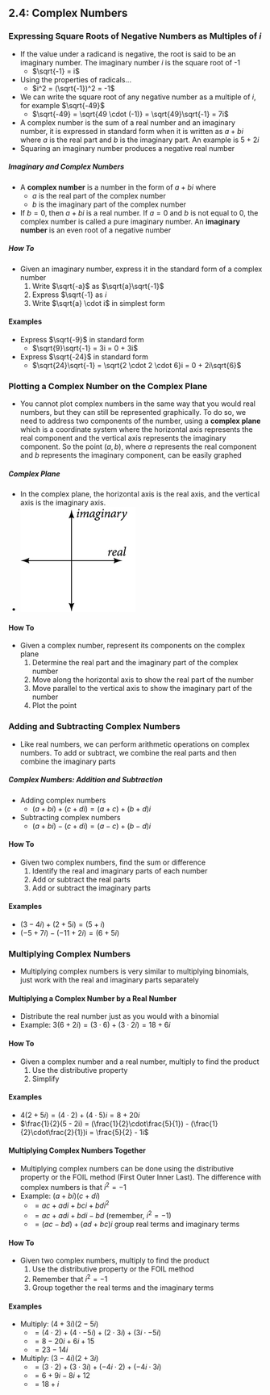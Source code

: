 ## 2.4: Complex Numbers
### Expressing Square Roots of Negative Numbers as Multiples of $i$
- If the value under a radicand is negative, the root is said to be an imaginary number. The imaginary number $i$ is the square root of -1
  - $\sqrt{-1} = i$
- Using the properties of radicals...
  - $i^2 = (\sqrt{-1})^2 = -1$
- We can write the square root of any negative number as a multiple of $i$, for example $\sqrt{-49}$
  - $\sqrt{-49} = \sqrt{49 \cdot (-1)} = \sqrt{49}\sqrt{-1} = 7i$
- A complex number is the sum of a real number and an imaginary number, it is expressed in standard form when it is written as $a + bi$ where $a$ is the real part and $b$ is the imaginary part. An example is $5 + 2i$
- Squaring an imaginary number produces a negative real number
##### Imaginary and Complex Numbers
- A **complex number** is a number in the form of $a + bi$ where
  - $a$ is the real part of the complex number
  - $b$ is the imaginary part of the complex number
- If $b = 0$, then $a + bi$ is a real number. If $a = 0$ and $b$ is not equal to 0, the complex number is called a pure imaginary number. An **imaginary number** is an even root of a negative number
##### How To
- Given an imaginary number, express it in the standard form of a complex number
  1. Write $\sqrt{-a}$ as $\sqrt{a}\sqrt{-1}$
  2. Express $\sqrt{-1} as $i$
  3. Write $\sqrt{a} \cdot i$ in simplest form
#### Examples
- Express $\sqrt{-9}$ in standard form
  - $\sqrt{9}\sqrt{-1} = 3i = 0 + 3i$
- Express $\sqrt{-24}$ in standard form
  - $\sqrt{24}\sqrt{-1} = \sqrt{2 \cdot 2 \cdot 6}i = 0 + 2i\sqrt{6}$
### Plotting a Complex Number on the Complex Plane
- You cannot plot complex numbers in the same way that you would real numbers, but they can still be represented graphically. To do so, we need to address two components of the number, using a **complex plane** which is a coordinate system where the horizontal axis represents the real component and the vertical axis represents the imaginary component. So the point $(a, b)$, where $a$ represents the real component and $b$ represents the imaginary component, can be easily graphed
##### Complex Plane
- In the complex plane, the horizontal axis is the real axis, and the vertical axis is the imaginary axis.
- ![Complex Plane](images/figure-02.4.3.jpg)
#### How To
- Given a complex number, represent its components on the complex plane
  1. Determine the real part and the imaginary part of the complex number
  2. Move along the horizontal axis to show the real part of the number
  3. Move parallel to the vertical axis to show the imaginary part of the number
  4. Plot the point

### Adding and Subtracting Complex Numbers
- Like real numbers, we can perform arithmetic operations on complex numbers. To add or subtract, we combine the real parts and then combine the imaginary parts
##### Complex Numbers: Addition and Subtraction
- Adding complex numbers
  - $(a + bi) + (c + di) = (a + c) + (b + d)i$
- Subtracting complex numbers
  - $(a + bi) - (c + di) = (a - c) + (b - d)i$
#### How To
- Given two complex numbers, find the sum or difference
  1. Identify the real and imaginary parts of each number
  2. Add or subtract the real parts
  3. Add or subtract the imaginary parts
#### Examples
- $(3 - 4i) + (2 + 5i) = (5 + i)$
- $(-5 + 7i) - (-11 + 2i) = (6 + 5i)$

### Multiplying Complex Numbers
- Multiplying complex numbers is very similar to multiplying binomials, just work with the real and imaginary parts separately
#### Multiplying a Complex Number by a Real Number
- Distribute the real number just as you would with a binomial
- Example: $3(6 + 2i) = (3\cdot6) + (3\cdot2i) = 18 + 6i$
#### How To
- Given a complex number and a real number, multiply to find the product
  1. Use the distributive property
  2. Simplify
#### Examples
- $4(2 + 5i) = (4\cdot2) + (4\cdot5)i = 8 + 20i$
- $\frac{1}{2}(5 - 2i) = (\frac{1}{2}\cdot\frac{5}{1}) - (\frac{1}{2}\cdot\frac{2}{1})i = \frac{5}{2} - 1i$
#### Multiplying Complex Numbers Together
- Multiplying complex numbers can be done using the distributive property or the FOIL method (First Outer Inner Last). The difference with complex numbers is that $i^2 = -1$
- Example: $(a + bi)(c + di)$
  - $= ac + adi + bci + bdi^2$
  - $= ac + adi + bdi - bd$ (remember, $i^2 = -1$)
  - $= (ac - bd) + (ad + bc)i$ group real terms and imaginary terms
#### How To
- Given two complex numbers, multiply to find the product
  1. Use the distributive property or the FOIL method
  2. Remember that $i^2 = -1$
  3. Group together the real terms and the imaginary terms
#### Examples
- Multiply: $(4 + 3i)(2 - 5i)$
  - $= (4\cdot2) + (4\cdot-5i) + (2\cdot3i) + (3i\cdot-5i)$
  - $= 8 - 20i + 6i + 15$
  - $= 23 - 14i$
- Multiply: $(3 - 4i)(2 + 3i)$
  - $= (3 \cdot 2) + (3\cdot3i) + (-4i\cdot2) + (-4i\cdot3i)$
  - $= 6 + 9i - 8i + 12$
  - $= 18 + i$